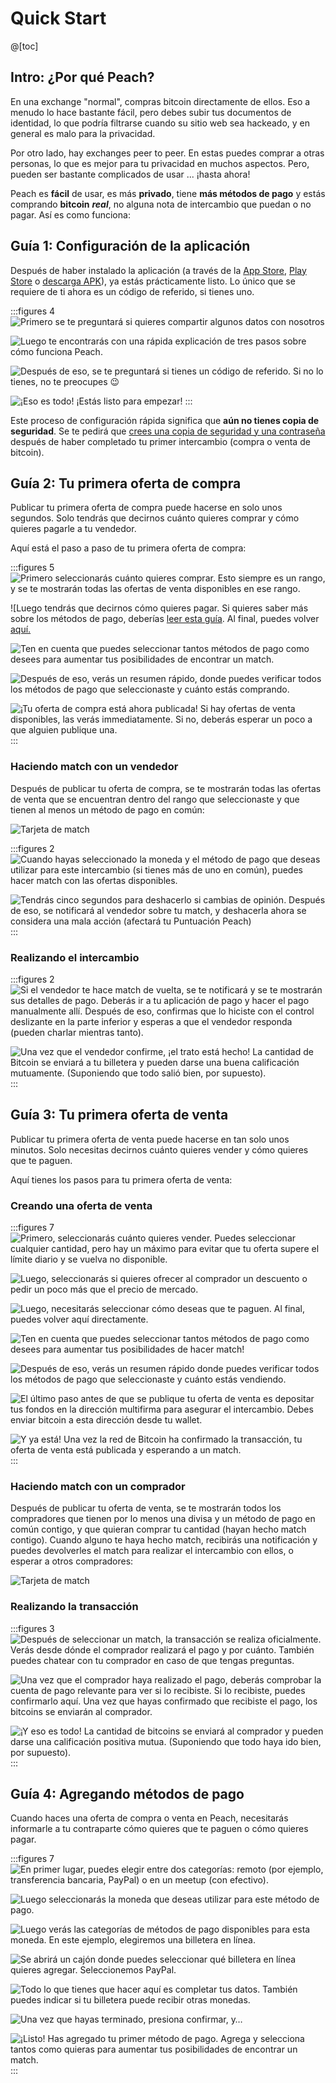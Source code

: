 # Quick Start

@[toc]

## Intro: ¿Por qué Peach?

En una exchange "normal", compras bitcoin directamente de ellos. Eso a menudo lo hace bastante fácil, pero debes subir tus documentos de identidad, lo que podría filtrarse cuando su sitio web sea hackeado, y en general es malo para la privacidad.

Por otro lado, hay exchanges peer to peer. En estas puedes comprar a otras personas, lo que es mejor para tu privacidad en muchos aspectos. Pero, pueden ser bastante complicados de usar ... ¡hasta ahora!

Peach es **fácil** de usar, es más **privado**, tiene **más métodos de pago** y estás comprando **bitcoin** _**real**_, no alguna nota de intercambio que puedan o no pagar. Así es como funciona:

## Guía 1: Configuración de la aplicación

Después de haber instalado la aplicación (a través de la [App Store]($iosUrl$), [Play Store]($androidUrl$) o [descarga APK](/apk/)), ya estás prácticamente listo.
Lo único que se requiere de ti ahora es un código de referido, si tienes uno.

:::figures 4
![Primero se te preguntará si quieres compartir algunos datos con nosotros](/img/faq/quickstart/onboarding/usage-data.png)

![Luego te encontrarás con una rápida explicación de tres pasos sobre cómo funciona Peach.](/img/faq/quickstart/onboarding/1.png)

![Después de eso, se te preguntará si tienes un código de referido. Si no lo tienes, no te preocupes 😉](/img/faq/quickstart/onboarding/new.png)

![¡Eso es todo! ¡Estás listo para empezar!](/img/faq/quickstart/onboarding/created.png)
:::

Este proceso de configuración rápida significa que **aún no tienes copia de seguridad**. Se te pedirá que [crees una copia de seguridad y una contraseña](/faq/account/#how-should-i-store-my-backup) después de haber completado tu primer intercambio (compra o venta de bitcoin).

## Guía 2: Tu primera oferta de compra

Publicar tu primera oferta de compra puede hacerse en solo unos segundos. Solo tendrás que decirnos cuánto quieres comprar y cómo quieres pagarle a tu vendedor.

Aquí está el paso a paso de tu primera oferta de compra:

:::figures 5
![Primero seleccionarás cuánto quieres comprar. Esto siempre es un rango, y se te mostrarán todas las ofertas de venta disponibles en ese rango.](/img/faq/quickstart/buy/BuyStep1.png)

![Luego tendrás que decirnos cómo quieres pagar. Si quieres saber más sobre los métodos de pago, deberías [leer esta guía](#guía-4-agregar-métodos-de-pago). Al final, puedes volver [aquí.](/img/faq/quickstart/buy/BuyStep2.png)

![Ten en cuenta que puedes seleccionar tantos métodos de pago como desees para aumentar tus posibilidades de encontrar un match.](/img/faq/quickstart/buy/BuyStep3.png)

![Después de eso, verás un resumen rápido, donde puedes verificar todos los métodos de pago que seleccionaste y cuánto estás comprando.](/img/faq/quickstart/buy/BuyStep4.png)

![¡Tu oferta de compra está ahora publicada! Si hay ofertas de venta disponibles, las verás immediatamente. Si no, deberás esperar un poco a que alguien publique una.](/img/faq/quickstart/buy/BuyStep5.png)
:::

### Haciendo match con un vendedor

Después de publicar tu oferta de compra, se te mostrarán todas las ofertas de venta que se encuentran dentro del rango que seleccionaste y que tienen al menos un método de pago en común:

![Tarjeta de match](/img/faq/quickstart/buy/MatchCardExplainer.png)

:::figures 2
![Cuando hayas seleccionado la moneda y el método de pago que deseas utilizar para este intercambio (si tienes más de uno en común), puedes hacer match con las ofertas disponibles.](/img/faq/quickstart/buy/BuyStep6.png)

![Tendrás cinco segundos para deshacerlo si cambias de opinión. Después de eso, se notificará al vendedor sobre tu match, y deshacerla ahora se considera una mala acción (afectará tu Puntuación Peach)](/img/faq/quickstart/buy/BuyStep7.png)
:::

### Realizando el intercambio

:::figures 2
![Si el vendedor te hace match de vuelta, se te notificará y se te mostrarán sus detalles de pago. Deberás ir a tu aplicación de pago y hacer el pago manualmente allí. Después de eso, confirmas que lo hiciste con el control deslizante en la parte inferior y esperas a que el vendedor responda (pueden charlar mientras tanto).](/img/faq/quickstart/buy/BuyStep8.png)

![Una vez que el vendedor confirme, ¡el trato está hecho! La cantidad de Bitcoin se enviará a tu billetera y pueden darse una buena calificación mutuamente. (Suponiendo que todo salió bien, por supuesto).](/img/faq/quickstart/buy/BuyStep9.png)
:::

## Guía 3: Tu primera oferta de venta

Publicar tu primera oferta de venta puede hacerse en tan solo unos minutos. Solo necesitas decirnos cuánto quieres vender y cómo quieres que te paguen.

Aquí tienes los pasos para tu primera oferta de venta:

### Creando una oferta de venta

:::figures 7
![Primero, seleccionarás cuánto quieres vender. Puedes seleccionar cualquier cantidad, pero hay un máximo para evitar que tu oferta supere el límite diario y se vuelva no disponible.](/img/faq/quickstart/sell/SellStep01.png)

![Luego, seleccionarás si quieres ofrecer al comprador un descuento o pedir un poco más que el precio de mercado.](/img/faq/quickstart/sell/SellStep02.png)

![Luego, necesitarás seleccionar cómo deseas que te paguen. Al final, puedes volver aquí directamente.](/img/faq/quickstart/sell/SellStep03.png)

![Ten en cuenta que puedes seleccionar tantos métodos de pago como desees para aumentar tus posibilidades de hacer match!](/img/faq/quickstart/sell/SellStep04.png)

![Después de eso, verás un resumen rápido donde puedes verificar todos los métodos de pago que seleccionaste y cuánto estás vendiendo.](/img/faq/quickstart/sell/SellStep05.png)

![El último paso antes de que se publique tu oferta de venta es depositar tus fondos en la dirección multifirma para asegurar el intercambio. Debes enviar bitcoin a esta dirección desde tu wallet.](/img/faq/quickstart/sell/SellStep06.png)

![Y ya está! Una vez la red de Bitcoin ha confirmado la transacción, tu oferta de venta está publicada y esperando a un match.](/img/faq/quickstart/sell/SellStep07.png)
:::

### Haciendo match con un comprador

Después de publicar tu oferta de venta, se te mostrarán todos los compradores que tienen por lo menos una divisa y un método de pago en común contigo, y que quieran comprar tu cantidad (hayan hecho match contigo). Cuando alguno te haya hecho match, recibirás una notificación y puedes devolverles el match para realizar el intercambio con ellos, o esperar a otros compradores:

![Tarjeta de match](/img/faq/quickstart/sell/MatchCardExplainer.png)

### Realizando la transacción

:::figures 3
![Después de seleccionar un match, la transacción se realiza oficialmente. Verás desde dónde el comprador realizará el pago y por cuánto. También puedes chatear con tu comprador en caso de que tengas preguntas.](/img/faq/quickstart/sell/SellStep08.png)

![Una vez que el comprador haya realizado el pago, deberás comprobar la cuenta de pago relevante para ver si lo recibiste. Si lo recibiste, puedes confirmarlo aquí. Una vez que hayas confirmado que recibiste el pago, los bitcoins se enviarán al comprador.](/img/faq/quickstart/sell/SellStep09.png)

![¡Y eso es todo! La cantidad de bitcoins se enviará al comprador y pueden darse una calificación positiva mutua. (Suponiendo que todo haya ido bien, por supuesto).](/img/faq/quickstart/sell/SellStep10.png)
:::

## Guía 4: Agregando métodos de pago

Cuando haces una oferta de compra o venta en Peach, necesitarás informarle a tu contraparte cómo quieres que te paguen o cómo quieres pagar.

:::figures 7
![En primer lugar, puedes elegir entre dos categorías: **remoto** (por ejemplo, transferencia bancaria, PayPal) o en un **meetup** (con efectivo).](/img/faq/quickstart/add-payment-method/AddPM01.png)

![Luego seleccionarás la moneda que deseas utilizar para este método de pago.](/img/faq/quickstart/add-payment-method/AddPM02.png)

![Luego verás las categorías de métodos de pago disponibles para esta moneda. En este ejemplo, elegiremos una billetera en línea.](/img/faq/quickstart/add-payment-method/AddPM03.png)

![Se abrirá un cajón donde puedes seleccionar qué billetera en línea quieres agregar. Seleccionemos PayPal.](/img/faq/quickstart/add-payment-method/AddPM04.png)

![Todo lo que tienes que hacer aquí es completar tus datos. También puedes indicar si tu billetera puede recibir otras monedas.](/img/faq/quickstart/add-payment-method/AddPM05.png)

![Una vez que hayas terminado, presiona confirmar, y…](/img/faq/quickstart/add-payment-method/AddPM06.png)

![¡Listo! Has agregado tu primer método de pago. Agrega y selecciona tantos como quieras para aumentar tus posibilidades de encontrar un match.](/img/faq/quickstart/add-payment-method/AddPM07.png)
:::
